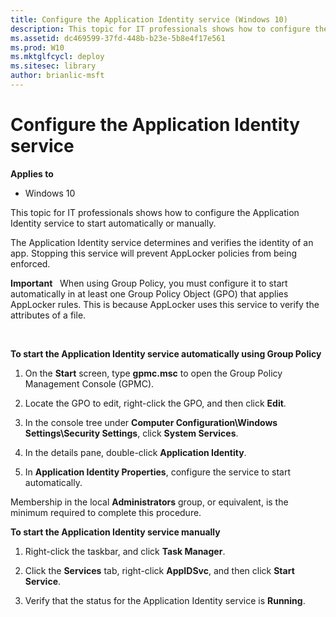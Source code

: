 ```yaml
---
title: Configure the Application Identity service (Windows 10)
description: This topic for IT professionals shows how to configure the Application Identity service to start automatically or manually.
ms.assetid: dc469599-37fd-448b-b23e-5b8e4f17e561
ms.prod: W10
ms.mktglfcycl: deploy
ms.sitesec: library
author: brianlic-msft
---
```


# Configure the Application Identity service


**Applies to**

-   Windows 10

This topic for IT professionals shows how to configure the Application Identity service to start automatically or manually.

The Application Identity service determines and verifies the identity of an app. Stopping this service will prevent AppLocker policies from being enforced.

**Important**  
When using Group Policy, you must configure it to start automatically in at least one Group Policy Object (GPO) that applies AppLocker rules. This is because AppLocker uses this service to verify the attributes of a file.

 

**To start the Application Identity service automatically using Group Policy**

1.  On the **Start** screen, type **gpmc.msc** to open the Group Policy Management Console (GPMC).

2.  Locate the GPO to edit, right-click the GPO, and then click **Edit**.

3.  In the console tree under **Computer Configuration\\Windows Settings\\Security Settings**, click **System Services**.

4.  In the details pane, double-click **Application Identity**.

5.  In **Application Identity Properties**, configure the service to start automatically.

Membership in the local **Administrators** group, or equivalent, is the minimum required to complete this procedure.

**To start the Application Identity service manually**

1.  Right-click the taskbar, and click **Task Manager**.

2.  Click the **Services** tab, right-click **AppIDSvc**, and then click **Start Service**.

3.  Verify that the status for the Application Identity service is **Running**.

 

 





